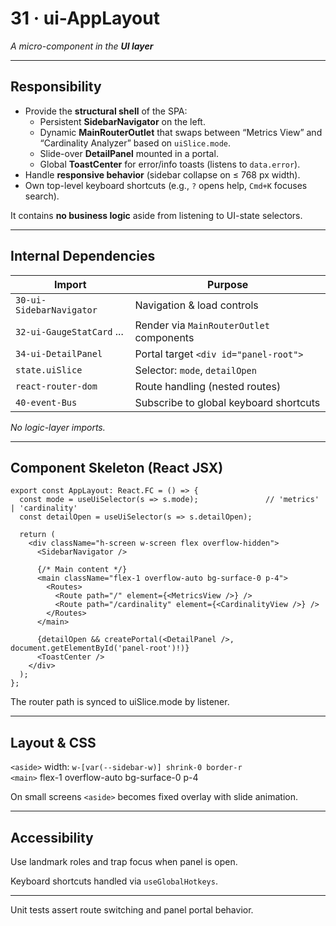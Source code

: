 # 31 · ui-AppLayout
_A micro-component in the **UI layer**_

---

## Responsibility

* Provide the **structural shell** of the SPA:
  * Persistent **SidebarNavigator** on the left.
  * Dynamic **MainRouterOutlet** that swaps between “Metrics View” and
    “Cardinality Analyzer” based on `uiSlice.mode`.
  * Slide-over **DetailPanel** mounted in a portal.
  * Global **ToastCenter** for error/info toasts (listens to `data.error`).
* Handle **responsive behavior** (sidebar collapse on ≤ 768 px width).
* Own top-level keyboard shortcuts (e.g., `?` opens help, `Cmd+K` focuses search).

It contains **no business logic** aside from listening to UI-state selectors.

---

## Internal Dependencies

| Import                     | Purpose                                  |
|----------------------------|------------------------------------------|
| `30-ui-SidebarNavigator`   | Navigation & load controls               |
| `32-ui-GaugeStatCard` ...  | Render via `MainRouterOutlet` components |
| `34-ui-DetailPanel`        | Portal target `<div id="panel-root">`    |
| `state.uiSlice`            | Selector: `mode`, `detailOpen`           |
| `react-router-dom`         | Route handling (nested routes)           |
| `40-event-Bus`             | Subscribe to global keyboard shortcuts   |

_No logic-layer imports._

---

## Component Skeleton (React JSX)

```tsx
export const AppLayout: React.FC = () => {
  const mode = useUiSelector(s => s.mode);               // 'metrics' | 'cardinality'
  const detailOpen = useUiSelector(s => s.detailOpen);

  return (
    <div className="h-screen w-screen flex overflow-hidden">
      <SidebarNavigator />

      {/* Main content */}
      <main className="flex-1 overflow-auto bg-surface-0 p-4">
        <Routes>
          <Route path="/" element={<MetricsView />} />
          <Route path="/cardinality" element={<CardinalityView />} />
        </Routes>
      </main>

      {detailOpen && createPortal(<DetailPanel />, document.getElementById('panel-root')!)}
      <ToastCenter />
    </div>
  );
};
```

The router path is synced to uiSlice.mode by listener.

---

## Layout & CSS

`<aside>` width: `w-[var(--sidebar-w)] shrink-0 border-r`  
`<main>` flex-1 overflow-auto bg-surface-0 p-4

On small screens `<aside>` becomes fixed overlay with slide animation.

---

## Accessibility

Use landmark roles and trap focus when panel is open.

Keyboard shortcuts handled via `useGlobalHotkeys`.

---

Unit tests assert route switching and panel portal behavior.
